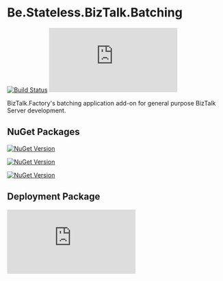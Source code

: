 ﻿# Be.Stateless.BizTalk.Batching

[![Build Status](https://dev.azure.com/icraftsoftware/be.stateless/_apis/build/status/Be.Stateless.BizTalk.Batching.Application%20Manual%20Release?branchName=master)](https://dev.azure.com/icraftsoftware/be.stateless/_build/latest?definitionId=666&branchName=master)
[![GitHub Release](https://img.shields.io/github/v/release/icraftsoftware/Be.Stateless.BizTalk.Batching.Application?label=Release)](https://github.com/icraftsoftware/Be.Stateless.BizTalk.Batching.Application/releases/latest)

BizTalk.Factory's batching application add-on for general purpose BizTalk Server development.

## NuGet Packages

[![NuGet Version](https://img.shields.io/nuget/v/Be.Stateless.BizTalk.Batching.svg?label=Be.Stateless.BizTalk.Batching&style=flat)](https://www.nuget.org/packages/Be.Stateless.BizTalk.Batching/)

[![NuGet Version](https://img.shields.io/nuget/v/Be.Stateless.BizTalk.Batching.Schemas.svg?label=Be.Stateless.BizTalk.Batching.Schemas&style=flat)](https://www.nuget.org/packages/Be.Stateless.BizTalk.Batching.Schemas/)

[![NuGet Version](https://img.shields.io/nuget/v/Be.Stateless.BizTalk.Batching.Maps.svg?label=Be.Stateless.BizTalk.Batching.Maps&style=flat)](https://www.nuget.org/packages/Be.Stateless.BizTalk.Batching.Maps/)

## Deployment Package

[![Deployment Package](https://img.shields.io/github/v/release/icraftsoftware/Be.Stateless.BizTalk.Batching.Application?label=Be.Stateless.BizTalk.Batching.Application.Deployment.zip&style=flat)](https://github.com/icraftsoftware/Be.Stateless.BizTalk.Batching.Application/releases/latest/download/Be.Stateless.BizTalk.Batching.Application.Deployment.zip)
